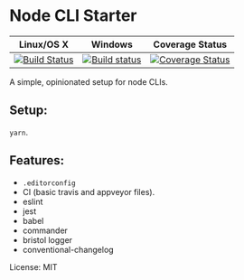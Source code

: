 # Node CLI Starter

|Linux/OS X|Windows|Coverage Status|
|:---:|:---:|:---:|
|[![Build Status](https://travis-ci.org/joshuef/node-cli-starter.svg?branch=master)](https://travis-ci.org/joshuef/node-cli-starter)|[![Build status](https://ci.appveyor.com/api/projects/status/uqlsh2o5e5qxfw2s?svg=true)](https://ci.appveyor.com/project/joshuef/node-cli-starter)|[![Coverage Status](https://coveralls.io/repos/github/joshuef/node-cli-starter/badge.svg?branch=master)](https://coveralls.io/github/joshuef/node-cli-starter?branch=master)|


A simple, opinionated setup for node CLIs.

## Setup:

`yarn`.

## Features:

- `.editorconfig`
- CI (basic travis and appveyor files).
- eslint
- jest
- babel
- commander
- bristol logger
- conventional-changelog

License: MIT
